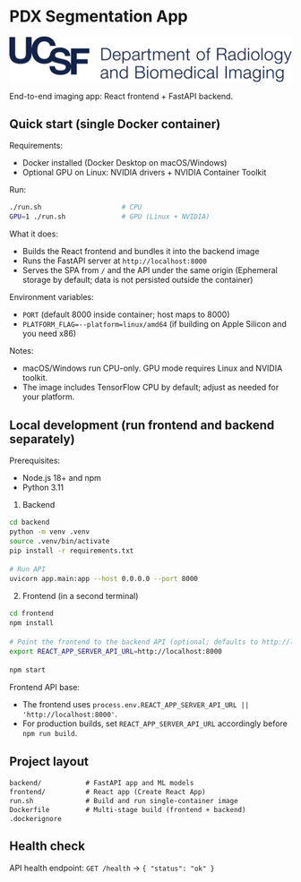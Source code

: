 # PDX Segmentation App

![PDX Segmentation App](frontend/src/assets/logo.png)

End-to-end imaging app: React frontend + FastAPI backend.

## Quick start (single Docker container)

Requirements:
- Docker installed (Docker Desktop on macOS/Windows)
- Optional GPU on Linux: NVIDIA drivers + NVIDIA Container Toolkit

Run:
```bash
./run.sh                    # CPU
GPU=1 ./run.sh              # GPU (Linux + NVIDIA)
```

What it does:
- Builds the React frontend and bundles it into the backend image
- Runs the FastAPI server at `http://localhost:8000`
- Serves the SPA from `/` and the API under the same origin
  (Ephemeral storage by default; data is not persisted outside the container)

Environment variables:
- `PORT` (default 8000 inside container; host maps to 8000)
- `PLATFORM_FLAG=--platform=linux/amd64` (if building on Apple Silicon and you need x86)

Notes:
- macOS/Windows run CPU-only. GPU mode requires Linux and NVIDIA toolkit.
- The image includes TensorFlow CPU by default; adjust as needed for your platform.

## Local development (run frontend and backend separately)

Prerequisites:
- Node.js 18+ and npm
- Python 3.11

1) Backend
```bash
cd backend
python -m venv .venv
source .venv/bin/activate
pip install -r requirements.txt

# Run API
uvicorn app.main:app --host 0.0.0.0 --port 8000
```

2) Frontend (in a second terminal)
```bash
cd frontend
npm install

# Point the frontend to the backend API (optional; defaults to http://localhost:8000)
export REACT_APP_SERVER_API_URL=http://localhost:8000

npm start
```

Frontend API base:
- The frontend uses `process.env.REACT_APP_SERVER_API_URL || 'http://localhost:8000'`.
- For production builds, set `REACT_APP_SERVER_API_URL` accordingly before `npm run build`.

## Project layout

```
backend/           # FastAPI app and ML models
frontend/          # React app (Create React App)
run.sh             # Build and run single-container image
Dockerfile         # Multi-stage build (frontend + backend)
.dockerignore
```

## Health check
API health endpoint: `GET /health` → `{ "status": "ok" }`
